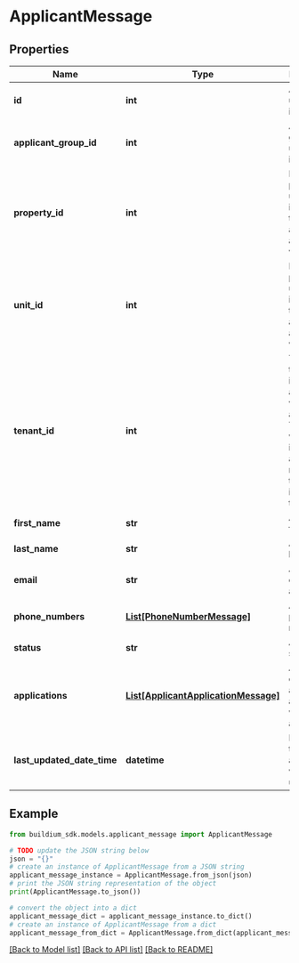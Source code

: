 # ApplicantMessage


## Properties

Name | Type | Description | Notes
------------ | ------------- | ------------- | -------------
**id** | **int** | Applicant unique identifier. | [optional] 
**applicant_group_id** | **int** | Applicant group unique identifier. | [optional] 
**property_id** | **int** | Rental property unique identifier that the applicant is associated with. | [optional] 
**unit_id** | **int** | Rental property unit unique identifier that the applicant is associated with. | [optional] 
**tenant_id** | **int** | The rental tenant identifier associated with the applicant. This value will be null if the applicant never transitioned into a tenant. | [optional] 
**first_name** | **str** | Applicant first name. | [optional] 
**last_name** | **str** | Applicant last name. | [optional] 
**email** | **str** | Applicant email address. | [optional] 
**phone_numbers** | [**List[PhoneNumberMessage]**](PhoneNumberMessage.md) | Applicant phone numbers. | [optional] 
**status** | **str** | Applicant status. | [optional] 
**applications** | [**List[ApplicantApplicationMessage]**](ApplicantApplicationMessage.md) | A collection of applications associated with the applicant. | [optional] 
**last_updated_date_time** | **datetime** | Date and time the applicant was last updated. | [optional] 

## Example

```python
from buildium_sdk.models.applicant_message import ApplicantMessage

# TODO update the JSON string below
json = "{}"
# create an instance of ApplicantMessage from a JSON string
applicant_message_instance = ApplicantMessage.from_json(json)
# print the JSON string representation of the object
print(ApplicantMessage.to_json())

# convert the object into a dict
applicant_message_dict = applicant_message_instance.to_dict()
# create an instance of ApplicantMessage from a dict
applicant_message_from_dict = ApplicantMessage.from_dict(applicant_message_dict)
```
[[Back to Model list]](../README.md#documentation-for-models) [[Back to API list]](../README.md#documentation-for-api-endpoints) [[Back to README]](../README.md)


